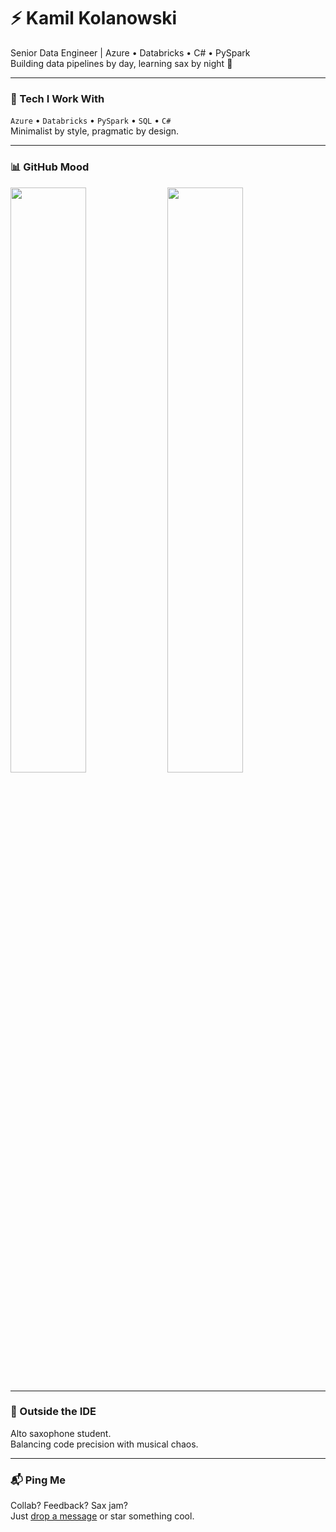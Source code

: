 # ⚡ Kamil Kolanowski

Senior Data Engineer | Azure • Databricks • C# • PySpark  
Building data pipelines by day, learning sax by night 🎷

---

### 🔧 Tech I Work With

`Azure` • `Databricks` • `PySpark` • `SQL` • `C#`  
Minimalist by style, pragmatic by design.

---

### 📊 GitHub Mood

<img src="https://github-readme-stats.vercel.app/api?username=KamilKolanowski&show_icons=true&hide=contribs&theme=tokyonight&count_private=true" width="49%" />
<img src="https://github-readme-stats.vercel.app/api/top-langs/?username=KamilKolanowski&layout=compact&theme=tokyonight&langs_count=6" width="49%" />

---

### 🎷 Outside the IDE

Alto saxophone student.  
Balancing code precision with musical chaos.

---

### 📬 Ping Me

Collab? Feedback? Sax jam?  
Just [drop a message](https://github.com/KamilKolanowski) or star something cool.
